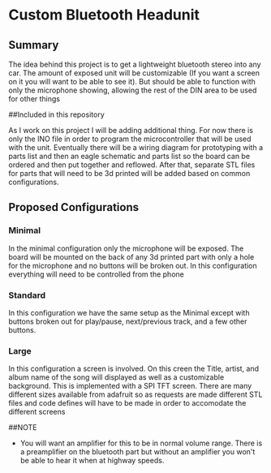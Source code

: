 # Custom Bluetooth Headunit

## Summary

The idea behind this project is to get a lightweight bluetooth stereo
into any car. The amount of exposed unit will be customizable (If you want a
screen on it you will want to be able to see it). But should be able to function
with only the microphone showing, allowing the rest of the DIN area to be used 
for other things

##Included in this repository

As I work on this project I will be adding additional thing. For now there is
only the INO file in order to program the microcontroller that will be used 
with the unit. Eventually there will be a wiring diagram for prototyping with
a parts list and then an eagle schematic and parts list so the board can be
ordered and then put together and reflowed. After that, separate STL files for 
parts that will need to be 3d printed will be added based on common
configurations.

## Proposed Configurations

### Minimal

In the minimal configuration only the microphone will be exposed. The board 
will be mounted on the back of any 3d printed part with only a hole for the
microphone and no buttons will be broken out. In this configuration everything
will need to be controlled from the phone

### Standard

In this configuration we have the same setup as the Minimal except with buttons
broken out for play/pause, next/previous track, and a few other buttons.

### Large

In this configuration a screen is involved. On this creen the Title, artist,
and album name of the song will displayed as well as a customizable background.
This is implemented with a SPI TFT screen. There are many different sizes
available from adafruit so as requests are made different STL files and code
defines will have to be made in order to accomodate the different screens

##NOTE

* You will want an amplifier for this to be in normal volume range. There is a 
preamplifier on the bluetooth part but without an amplifier you won't be able
to hear it when at highway speeds.
